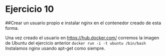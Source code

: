 # Ejercicio 10
##Crear un usuario propio e instalar nginx en el contenedor creado de esta forma.

Una vez creado el usuario en https://hub.docker.com/ corremos la imagen de Ubuntu del ejercicio anterior `docker run -i -t ubuntu /bin/bash`
Instalamos nginx usando apt-get como siempre.